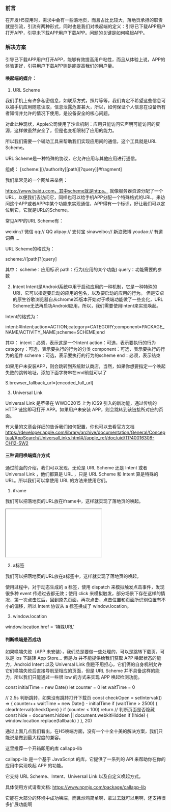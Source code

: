 ### 前言

在开发H5应用时，需求中会有一些落地页，而且占比比较大，落地页承担的职责就是引流，引流有两种形式，同时也是我们对唤起端的定义：引导已下载APP用户打开APP，引导未下载APP用户下载APP。问题的关键是如何唤起APP。

### 解决方案

引导已下载APP用户打开APP，能够有效提高用户粘性，而且从体验上说，APP的体验更好，引导用户下载APP则是能提高我们的用户量。

#### 唤起端的媒介：

1. URL Scheme

我们手机上有许多私密信息，如联系方式，照片等等，我们肯定不希望这些信息可以被手机应用随意读取，信息泄露危害甚大，所以，如何保证个人信息在设备所有者知情并允许的情况下使用，是设备安全的核心问题。

对此此种现状，Apple公司使用了沙盒机制：应用只能访问它声明可能访问的资源，这样做虽然安全了，但是也变相限制了应用的能力。

所以我们需要一个辅助工具来帮助我们实现应用间的通信，这个工具就是URL Scheme。

URL Scheme是一种特殊的协议，它允许应用与其他应用进行通信。

组成：
[scheme:][//authority][path][?query][#fragment]

我们拿常见的一个网址来举例：

https://www.baidu.com，其中scheme就是https。
就像服务器资源分配了一个URL，以便我们去访问它，同样也可以给手机APP分配一个特殊格式的URL，来访问这个APP或者APP中某个功能来实现通信，APP得有一个标识，好让我们可以定位到它，它就是URL的Scheme。

常见APP的URL Scheme有：

weixin:// 微信
qq://  QQ
alipay:// 支付宝
sinaweibo:// 新浪微博
youdao:// 有道词典
...


URL Scheme的格式为：

scheme://[path]?[query]

其中：
scheme：应用标识
path：行为(应用的某个功能)
query：功能需要的参数


2. Intent 
Intent是Android系统中用于启动应用的一种机制，它是一种特殊的URI，它可以指定要启动的应用的包名，以及要启动的应用的行为。
但是安卓的原生谷歌浏览器自从chrome25版本开始对于唤端功能做了一些变化，URL Scheme无法再启功Android应用，所以，我们需要使用Intent来实现唤起。

Intent的格式为：

intent:#Intent;action=ACTION;category=CATEGORY;component=PACKAGE_NAME/ACTIVITY_NAME;scheme=SCHEME;end

其中：
intent：必须，表示这是一个Intent
action：可选，表示要执行的行为
category：可选，表示要执行的行为的分类
component：可选，表示要执行的行为的组件
scheme：可选，表示要执行的行为的scheme
end：必须，表示结束

如果用户未安装APP，则会跳转到系统默认商店，当然，如果你想要指定一个唤起失败的跳转地址，添加下面字符串在end前就可以了

S.browser_fallback_url=[encoded_full_url]

3. Universal Link

Universal Link 是苹果在 WWDC2015 上为 iOS9 引入的新功能，通过传统的 HTTP 链接即可打开 APP。如果用户未安装 APP，则会跳转到该链接所对应的页面。

有大量的文章会详细的告诉我们如何配置，你也可以去看官方文档 https://developer.apple.com/library/archive/documentation/General/Conceptual/AppSearch/UniversalLinks.html#//apple_ref/doc/uid/TP40016308-CH12-SW2

#### 三种调用唤端媒介方式

通过前面的介绍，我们可以发现，无论是 URL Scheme 还是 Intent 或者 Universal Link ，他们都算是 URL ，只是 URL Scheme 和 Intent 算是特殊的 URL。所以我们可以拿使用 URL 的方法来使用它们。

1. iframe

我们可以把落地页的URL放在iframe中，这样就实现了落地页的唤起。

<iframe src="落地页的URL"></iframe>


2. a标签

我们可以把落地页的URL放在a标签中，这样就实现了落地页的唤起。

<a href="特殊URL"></a>

使用过程中，对于动态生成的 a 标签，使用 dispatch 来模拟触发点击事件，发现很多种 event 传递过去都无效；使用 click 来模拟触发，部分场景下存在这样的情况，第一次点击过后，回到原先页面，再次点击，点击位置和页面所识别位置有不小的偏移，所以 Intent 协议从 a 标签换成了 window.location。

3. window.location

window.location.href = '特殊URL'

#### 判断唤端是否成功

如果唤端失败（APP 未安装），我们总是要做一些处理的，可以是跳转下载页，可以是 ios 下跳转 App Store… 但是Js 并不能提供给我们获取 APP 唤起状态的能力，Android Intent 以及 Universal Link 倒是不用担心，它们俩的自身机制允许它们唤端失败后直接导航至相应的页面，但是 URL Scheme 并不具备这样的能力，所以我们只能通过一些很 low 的方式来实现 APP 唤起检测功能。

const initialTime = new Date()
let counter = 0
let waitTime = 0

// 2.5s 判断跳转，如果没有跳转打开下载页
const checkOpen = setInterval(() => {
  counter++
  waitTime = new Date() - initialTime
  if (waitTime > 2500) {
    clearInterval(checkOpen)
  }
  if (counter < 100) return
  // 判断页面是否隐藏
  const hide = document.hidden || document.webkitHidden
  if (!hide) {
    window.location.replace(fallback)
  }
}, 20)

通过上面几点我们看出，在H5唤端方面，没有一个十全十美的解决方案，我们只能说是做到最大程度的兼容。

这里推荐一个开箱即用的库 callapp-lib 


callapp-lib 是一个基于 JavaScript 的库，它提供了一系列的 API 来帮助你在你的应用中实现唤起 APP 的功能。

它支持 URL Scheme、Intent、Universal Link 以及自定义唤起方式。

具体使用方式请看文档: https://www.npmjs.com/package/callapp-lib

它能在大部分的环境中成功唤端，而且炒鸡简单啊，拿过去就可以用啊，还支持很多扩展功能啊